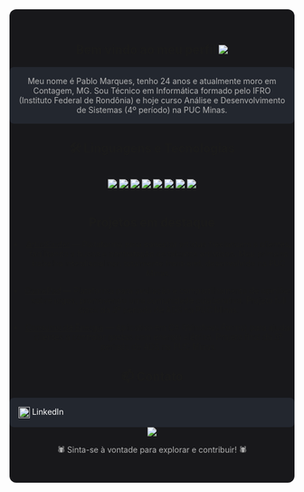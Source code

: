 <div align="center" style="background:#18181b; padding: 30px 0; border-radius: 12px;">
	  

## Bem vindo ao meu perfil <img src="https://raw.githubusercontent.com/MartinHeinz/MartinHeinz/master/wave.gif"/>

<div style="background:#23272f; color:#b3b3b3; padding:16px; border-radius:8px;">
Meu nome é Pablo Marques, tenho 24 anos e atualmente moro em Contagem, MG. Sou Técnico em Informática formado pelo IFRO (Instituto Federal de Rondônia) e hoje curso Análise e Desenvolvimento de Sistemas (4º período) na PUC Minas.

</div>

## 🛠️ Linguagens e Tecnologias

<div style="background:#18181b; color:#b3b3b3; padding:16px; border-radius:8px;">
	<img src="https://img.shields.io/badge/C%23-18181b?style=for-the-badge&logo=c-sharp&logoColor=239120"/>
	<img src="https://img.shields.io/badge/JavaScript-18181b?style=for-the-badge&logo=javascript&logoColor=F7DF1E"/>
	<img src="https://img.shields.io/badge/React-18181b?style=for-the-badge&logo=react&logoColor=61DAFB"/>
	<img src="https://img.shields.io/badge/Node.js-18181b?style=for-the-badge&logo=node.js&logoColor=green"/>
	<img src="https://img.shields.io/badge/SQL-18181b?style=for-the-badge&logo=postgresql&logoColor=blue"/>
	<img src="https://img.shields.io/badge/CSS-18181b?style=for-the-badge&logo=css3&logoColor=1572B6"/>
	<img src="https://img.shields.io/badge/HTML-18181b?style=for-the-badge&logo=html5&logoColor=E34F26"/>
	<img src="https://img.shields.io/badge/Lua-18181b?style=for-the-badge&logo=lua&logoColor=2C2D72"/>
</div>

## Projetos em destaque

- [ArtistFinder](https://github.com/pablomarquesc/ArtistFinder) — Plataforma para conectar artistas freelancers a clientes, facilitando a busca e contratação de talentos artísticos. Meu primeiro trabalho interdisciplinar, totalmente front-end, desenvolvido na PUC Minas.

- [GamePad](https://github.com/pablomarquesc/GamePad) — Plataforma para avaliação e compartilhamento de opiniões sobre jogos, promovendo uma comunidade colaborativa. Projeto full stack do 3º período de ADS na PUC Minas.

- [Consumo de Energia](https://github.com/pablomarquesc/cosumo-de-energia) — Aplicativo em C# (Windows Forms) para ajudar clientes a controlar gastos com energia elétrica. Projeto final do 3º período de ADS na PUC Minas.

## 📫 Contato

<div style="background:#23272f; color:#b3b3b3; padding:16px; border-radius:8px; display:flex; flex-direction:column; align-items:flex-start; gap:8px;">
	<a href="https://www.linkedin.com/in/pablomarques04/" style="color:#fff; text-decoration:none;">
		<img src="https://img.icons8.com/ios-filled/24/ffffff/linkedin.png" width="20" style="vertical-align:middle;"/> LinkedIn
	</a>
</div>

<div align="center">
	<img src="https://capsule-render.vercel.app/api?type=rect&color=18181b&height=2&section=footer"/>
</div>

<p align="center" style="color:#b3b3b3;">🕷️ Sinta-se à vontade para explorar e contribuir! 🕷️</p>
